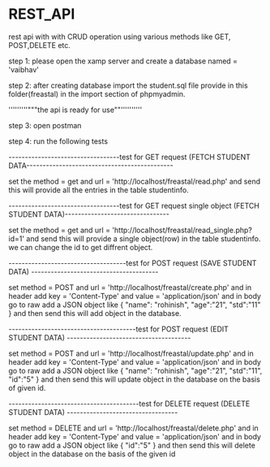 # REST_API
rest api with with CRUD operation using various methods like GET, POST,DELETE etc.

step 1: please open the xamp server and create a database named = 'vaibhav'

step 2: after creating database import the student.sql file provide in this folder(freastal) 
        in the import section of phpmyadmin.

'''''''''"""the api is ready for use""''''''''''

step 3: open postman 

step 4: run the following tests

----------------------------------test for GET request (FETCH  STUDENT DATA---------------------------------------------

set the method = get and url = 'http://localhost/freastal/read.php' and send
this will provide all the entries in the table studentinfo.

----------------------------------test for GET request single object (FETCH STUDENT DATA)--------------------------------

set the method = get and url = 'http://localhost/freastal/read_single.php?id=1' and send
this will provide a single object(row) in the table studentinfo.
we can change the id to get diffrent object.


------------------------------------test for POST request (SAVE STUDENT DATA) ---------------------------------------

set method = POST and url = 'http://localhost/freastal/create.php' and 
in header add key = 'Content-Type' and value = 'application/json' and
in body go to raw add a JSON object like 
{
	"name": "rohinish",
	"age":"21",
	"std":"11"
}
and then send this will add object in the database.


---------------------------------------test for POST request (EDIT STUDENT DATA) --------------------------------------

set method = POST and url = 'http://localhost/freastal/update.php' and 
in header add key = 'Content-Type' and value = 'application/json' and
in body go to raw add a JSON object like 
{
	"name": "rohinish",
	"age":"21",
	"std":"11",
	"id":"5"
}
and then send this will update object in the database on the basis of given id.


----------------------------------------test for DELETE request (DELETE STUDENT DATA) ----------------------------------

set method = DELETE and url = 'http://localhost/freastal/delete.php' and 
in header add key = 'Content-Type' and value = 'application/json' and
in body go to raw add a JSON object like 
{
	"id":"5"
}
and then send this will delete object in the database on the basis of the given id
